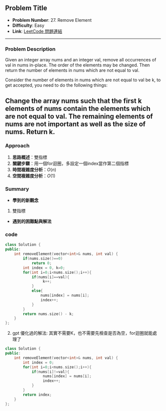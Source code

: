 ## Problem Title

- **Problem Number**:  27. Remove Element
- **Difficulty**: Easy
- **Link**: [LeetCode 問題連結](https://leetcode.com/problems/remove-element/description/)

---

### Problem Description

Given an integer array nums and an integer val, remove all occurrences of val in nums in-place. The order of the elements may be changed. Then return the number of elements in nums which are not equal to val.

Consider the number of elements in nums which are not equal to val be k, to get accepted, you need to do the following things:

Change the array nums such that the first k elements of nums contain the elements which are not equal to val. The remaining elements of nums are not important as well as the size of nums.
Return k.
---

### Approach

1. **思路概述**：雙指標
2. **關鍵步驟**：用一個for迴圈，多設定一個index當作第二個指標
3. **時間複雜度分析**：$O(n)$  
4. **空間複雜度分析**：$O(1)$  

### Summary

- **學到的新觀念** 
1. 雙指標
- **遇到的困難點與解法**  

### code
```cpp
class Solution {
public:
    int removeElement(vector<int>& nums, int val) {
        if(nums.size()==0)
            return 0;
        int index = 0, k=0;
        for(int i=0;i<nums.size();i++){
            if(nums[i]==val){
                 k++;
            }
            else{
                nums[index] = nums[i];
                index++;
            }
        }
        return nums.size() - k;
    }
};
```
2. gpt 優化過的解法:
    其實不需要K，也不需要先檢查是否為空，for迴圈就能處理了
```cpp
class Solution {
public:
    int removeElement(vector<int>& nums, int val) {
        int index = 0;
        for(int i=0;i<nums.size();i++){
            if(nums[i]!=val){
                 nums[index] = nums[i];
                 index++;
            }
        }
        return index;
    }
};
```